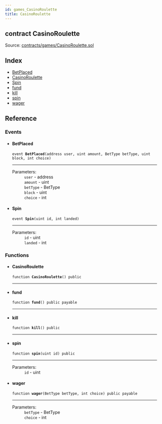 ```yaml
---
id: games_CasinoRoulette
title: CasinoRoulette
---
```


<div class="contract-doc"><div class="contract"><h2 class="contract-header"><span class="contract-kind">contract</span> CasinoRoulette</h2><div class="source">Source: <a href="https://github.com/FriendlyUser/solidity-smart-contracts//blob/v0.2.0/contracts/games/CasinoRoulette.sol" target="_blank">contracts/games/CasinoRoulette.sol</a></div></div><div class="index"><h2>Index</h2><ul><li><a href="games_CasinoRoulette.html#BetPlaced">BetPlaced</a></li><li><a href="games_CasinoRoulette.html#CasinoRoulette">CasinoRoulette</a></li><li><a href="games_CasinoRoulette.html#Spin">Spin</a></li><li><a href="games_CasinoRoulette.html#fund">fund</a></li><li><a href="games_CasinoRoulette.html#kill">kill</a></li><li><a href="games_CasinoRoulette.html#spin">spin</a></li><li><a href="games_CasinoRoulette.html#wager">wager</a></li></ul></div><div class="reference"><h2>Reference</h2><div class="events"><h3>Events</h3><ul><li><div class="item event"><span id="BetPlaced" class="anchor-marker"></span><h4 class="name">BetPlaced</h4><div class="body"><code class="signature">event <strong>BetPlaced</strong><span>(address user, uint amount, BetType betType, uint block, int choice) </span></code><hr/><dl><dt><span class="label-parameters">Parameters:</span></dt><dd><div><code>user</code> - address</div><div><code>amount</code> - uint</div><div><code>betType</code> - BetType</div><div><code>block</code> - uint</div><div><code>choice</code> - int</div></dd></dl></div></div></li><li><div class="item event"><span id="Spin" class="anchor-marker"></span><h4 class="name">Spin</h4><div class="body"><code class="signature">event <strong>Spin</strong><span>(uint id, int landed) </span></code><hr/><dl><dt><span class="label-parameters">Parameters:</span></dt><dd><div><code>id</code> - uint</div><div><code>landed</code> - int</div></dd></dl></div></div></li></ul></div><div class="functions"><h3>Functions</h3><ul><li><div class="item function"><span id="CasinoRoulette" class="anchor-marker"></span><h4 class="name">CasinoRoulette</h4><div class="body"><code class="signature">function <strong>CasinoRoulette</strong><span>() </span><span>public </span></code><hr/></div></div></li><li><div class="item function"><span id="fund" class="anchor-marker"></span><h4 class="name">fund</h4><div class="body"><code class="signature">function <strong>fund</strong><span>() </span><span>public </span><span>payable </span></code><hr/></div></div></li><li><div class="item function"><span id="kill" class="anchor-marker"></span><h4 class="name">kill</h4><div class="body"><code class="signature">function <strong>kill</strong><span>() </span><span>public </span></code><hr/></div></div></li><li><div class="item function"><span id="spin" class="anchor-marker"></span><h4 class="name">spin</h4><div class="body"><code class="signature">function <strong>spin</strong><span>(uint id) </span><span>public </span></code><hr/><dl><dt><span class="label-parameters">Parameters:</span></dt><dd><div><code>id</code> - uint</div></dd></dl></div></div></li><li><div class="item function"><span id="wager" class="anchor-marker"></span><h4 class="name">wager</h4><div class="body"><code class="signature">function <strong>wager</strong><span>(BetType betType, int choice) </span><span>public </span><span>payable </span></code><hr/><dl><dt><span class="label-parameters">Parameters:</span></dt><dd><div><code>betType</code> - BetType</div><div><code>choice</code> - int</div></dd></dl></div></div></li></ul></div></div></div>
